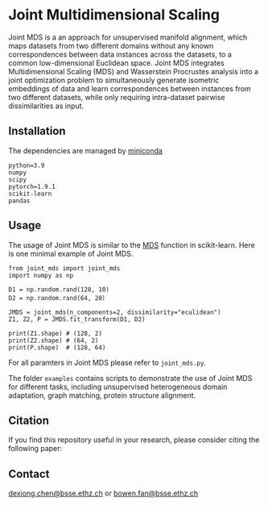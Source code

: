 # Joint Multidimensional Scaling
 
Joint MDS is a an approach for unsupervised manifold alignment, which maps datasets from two different domains without any known correspondences between data instances across the datasets, to a common low-dimensional Euclidean space. Joint MDS integrates Multidimensional Scaling (MDS) and Wasserstein Procrustes analysis into a joint optimization problem to simultaneously generate isometric embeddings of data and learn correspondences between instances from two different datasets, while only requiring intra-dataset pairwise dissimilarities as input.

## Installation

The dependencies are managed by [miniconda](https://conda.io/miniconda.html)

```
python=3.9
numpy
scipy
pytorch=1.9.1
scikit-learn
pandas
```

## Usage

The usage of Joint MDS is similar to the [MDS](https://scikit-learn.org/stable/modules/generated/sklearn.manifold.MDS.html) function in scikit-learn.
Here is one minimal example of Joint MDS.


```
from joint_mds import joint_mds
import numpy as np

D1 = np.random.rand(128, 10)
D2 = np.random.rand(64, 20）

JMDS = joint_mds(n_components=2, dissimilarity="eculidean")
Z1, Z2, P = JMDS.fit_transform(D1, D2)

print(Z1.shape) # (128, 2)
print(Z2.shape) # (64, 2)
print(P.shape)  # (128, 64)
```

For all paramters in Joint MDS please refer to `joint_mds.py`.

The folder `examples` contains scripts to demonstrate the use of Joint MDS for 
different tasks, including unsupervised heterogeneous domain adaptation, 
graph matching, protein structure alignment.

## Citation
If you find this repository useful in your research, 
please consider citing the following paper:


## Contact
[dexiong.chen@bsse.ethz.ch](mailto:dexiong.chen@bsse.ethz.ch) or 
[bowen.fan@bsse.ethz.ch](mailto:bowen.fan@bsse.ethz.ch)